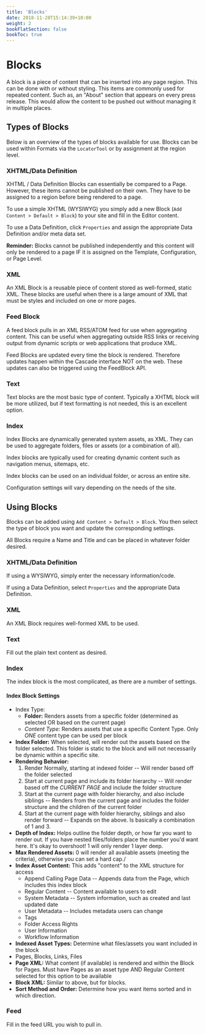 ```yaml
---
title: 'Blocks'
date: 2018-11-28T15:14:39+10:00
weight: 2
bookFlatSection: false
bookToc: true
---
```


# Blocks

A block is a piece of content that can be inserted into any page region. This can be 
done with or without styling. This items are commonly used for repeated content.
Such as, an "About" section that appears on every press release. This would
allow the content to be pushed out without managing it in multiple places.

## Types of Blocks

Below is an overview of the types of blocks available for use. Blocks can be used
within Formats via the `LocatorTool` or by assignment at the region level.

### XHTML/Data Definition

XHTML / Data Definition Blocks can essentially be compared to a Page. However,
these items cannot be published on their own. They have to be assigned to a region
before being rendered to a page.

To use a simple XHTML (WYSIWYG) you simply add a new Block (`Add Content > Default > Block`) to your site
and fill in the Editor content.

To use a Data Definition, click `Properties` and assign the appropriate Data Definition
and/or meta data set.

**Reminder:** Blocks cannot be published independently and this content will only
be rendered to a page IF it is assigned on the Template, Configuration, or Page Level.

### XML

An XML Block is a reusable piece of content stored as well-formed, static XML.
These blocks are useful when there is a large amount of XML that must be styles and
included on one or more pages.

### Feed Block

A feed block pulls in an XML RSS/ATOM feed for use when aggregating content. This can
be useful when aggregating outside RSS links or receiving output from dynamic scripts
or web applications that produce XML.

Feed Blocks are updated every time the block is rendered. Therefore updates happen
within the Cascade interface NOT on the web. These updates can also be triggered
using the FeedBlock API.

### Text

Text blocks are the most basic type of content. Typically a XHTML block will be 
more utilized, but if text formatting is not needed, this is an excellent option.

### Index

Index Blocks are dynamically generated system assets, as XML. They can be used
to aggregate folders, files or assets (or a combination of all).

Index blocks are typically used for creating dynamic content such as navigation menus,
sitemaps, etc.

Index blocks can be used on an individual folder, or across an entire site.

Configuration settings will vary depending on the needs of the site.

## Using Blocks

Blocks can be added using `Add Content > Default > Block`. You then select the type
of block you want and update the corresponding settings.

All Blocks require a Name and Title and can be placed in whatever folder desired.

### XHTML/Data Definition

If using a WYSIWYG, simply enter the necessary information/code.

If using a Data Definition, select `Properties` and the appropriate Data Definition.

### XML

An XML Block requires well-formed XML to be used.

### Text

Fill out the plain text content as desired.

### Index

The index block is the most complicated, as there are a number of settings.

#### Index Block Settings

- Index Type:
  - **Folder:** Renders assets from a specific folder (determined as selected OR based on the current page)
  - *Content Type:* Renders assets that use a specific Content Type. Only *ONE* content type can be used per block
- **Index Folder:** When selected, will render out the assets based on the folder selected. This folder is static to the block
  and will not necessarily be dynamic within a specific site.
- **Rendering Behavior:**
  1. Render Normally, starting at indexed folder -- Will render based off the folder selected
  2. Start at current page and include its folder hierarchy -- Will render based off the *CURRENT PAGE* and include the folder structure
  3. Start at the current page with folder hierarchy, and also include siblings -- Renders from the current page and includes the folder structure and the children of the current folder
  4. Start at the current page with folder hierarchy, siblings and also render forward -- Expands on the above. Is basically a combination of 1 and 3.
- **Depth of Index:** Helps outline the folder depth, or how far you want to render out. If you have nested files/folders place the number you'd want here. It's okay to overshoot! 1 will only render 1 layer deep.
- **Max Rendered Assets:** 0 will render all available assets (meeting the criteria), otherwise you can set a hard cap./
- **Index Asset Content:** This adds "content" to the XML structure for access
  - Append Calling Page Data -- Appends data from the Page, which includes this index block
  - Regular Content -- Content available to users to edit
  - System Metadata -- System information, such as created and last updated date
  - User Metadata -- Includes metadata users can change
  - Tags
  - Folder Access Rights
  - User Information
  - Workflow Information
- **Indexed Asset Types:** Determine what files/assets you want included in the block
 - Pages, Blocks, Links, Files
- **Page XML:** What content (if available) is rendered and within the Block for Pages. Must have Pages as an asset type AND Regular Content selected for this option to be available
- **Block XML:** Similar to above, but for blocks.
- **Sort Method and Order:** Determine how you want items sorted and in which direction.


### Feed

Fill in the feed URL you wish to pull in.